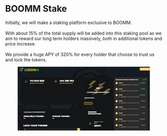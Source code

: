 # BOOMM Stake

Initially, we will make a staking platform exclusive to BOOMM.\
\
With about 15% of the total supply will be added into this staking pool as we aim to reward our long term holders massively, both in additional tokens and price increase. \
\
We provide a huge APY of 320% for every holder that choose to trust us and lock the tokens.



<figure><img src=".gitbook/assets/Screenshot 2023-08-23 at 5.52.58 PM.png" alt=""><figcaption></figcaption></figure>

